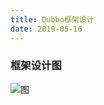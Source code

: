 ```yaml
---
title: Dubbo框架设计
date: 2019-05-16
---
```

### 框架设计图

![图](http://dubbo.incubator.apache.org/docs/zh-cn/dev/sources/images/dubbo-framework.jpg)

